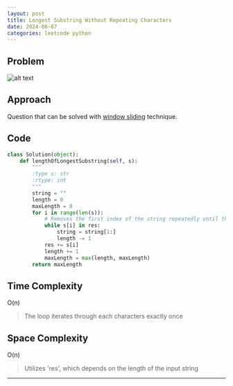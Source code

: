 ```yaml
---
layout: post
title: Longest Substring Without Repeating Characters
date: 2024-06-07
categories: leetcode python
---
```


## Problem
![alt text](/blog/public/img/LongestSubstringWithoutRepeatingCharacters.png)

## Approach
Question that can be solved with <a href="https://www.geeksforgeeks.org/window-sliding-technique/" target="_blank">window sliding</a> technique. 

## Code
```python
class Solution(object):
    def lengthOfLongestSubstring(self, s):
        """
        :type s: str
        :rtype: int
        """
        string = ""
        length = 0
        maxLength = 0
        for i in range(len(s)):
            # Removes the first index of the string repeatedly until there is no repeating characters
            while s[i] in res:
                string = string[1:]
                length -= 1
            res += s[i]
            length += 1
            maxLength = max(length, maxLength)
        return maxLength
```

## Time Complexity
O(n)
> The loop iterates through each characters exactly once

## Space Complexity
O(n)
> Utilizes 'res', which depends on the length of the input string

---